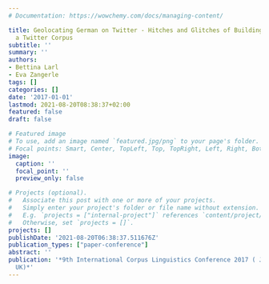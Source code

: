```yaml
---
# Documentation: https://wowchemy.com/docs/managing-content/

title: Geolocating German on Twitter - Hitches and Glitches of Building and Exploring
  a Twitter Corpus
subtitle: ''
summary: ''
authors:
- Bettina Larl
- Eva Zangerle
tags: []
categories: []
date: '2017-01-01'
lastmod: 2021-08-20T08:38:37+02:00
featured: false
draft: false

# Featured image
# To use, add an image named `featured.jpg/png` to your page's folder.
# Focal points: Smart, Center, TopLeft, Top, TopRight, Left, Right, BottomLeft, Bottom, BottomRight.
image:
  caption: ''
  focal_point: ''
  preview_only: false

# Projects (optional).
#   Associate this post with one or more of your projects.
#   Simply enter your project's folder or file name without extension.
#   E.g. `projects = ["internal-project"]` references `content/project/deep-learning/index.md`.
#   Otherwise, set `projects = []`.
projects: []
publishDate: '2021-08-20T06:38:37.511676Z'
publication_types: ["paper-conference"]
abstract: ''
publication: '*9th International Corpus Linguistics Conference 2017 ( July 2017, Birmingham,
  UK)*'
---
```

